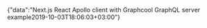 {"data":"Next.js React Apollo client with Graphcool GraphQL server example2019-10-03T18:06:03+03:00"}
